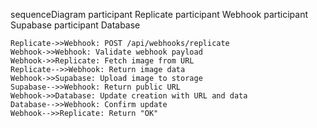 sequenceDiagram
    participant Replicate
    participant Webhook
    participant Supabase
    participant Database

    Replicate->>Webhook: POST /api/webhooks/replicate
    Webhook->>Webhook: Validate webhook payload
    Webhook->>Replicate: Fetch image from URL
    Replicate-->>Webhook: Return image data
    Webhook->>Supabase: Upload image to storage
    Supabase-->>Webhook: Return public URL
    Webhook->>Database: Update creation with URL and data
    Database-->>Webhook: Confirm update
    Webhook-->>Replicate: Return "OK"